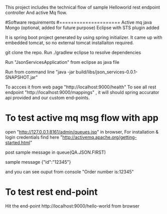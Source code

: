 This project includes the technical flow of sample Helloworld rest endpoint controller
And active Mq flow.

#Software requirements
#=====================
Active mq
java
Mongo (optional, added for future purpose)
Eclipse with STS plugin added

It is spring boot project generated by using spring initializer. It came up with embedded tomcat, so no external tomcat installaiton required.

git clone the repo.
Run ./gradlew eclipse to resolve dependencies

Run "JsonServicesApplication" from eclipse as java file

Run from command line "java -jar build/libs/json_services-0.0.1-SNAPSHOT.jar"

To accces it from web page "http://localhost:9000/health"
To see all rest endpoint "http://localhost:9000/mappings" , it will should spring accurator api provided and our custom end-points.

# To test active mq msg flow with app

open "http://127.0.0.1:8161/admin/queues.jsp" in browser, For installation & login credentials find here "http://activemq.apache.org/getting-started.html"

post sample message in queue(QA.JSON.FIRST)

sample message
{"id":"12345"}

and you can see ouput from console "Order number is:12345"


# To test rest end-point

Hit the end-point http://localhost:9000/hello-world from browser

